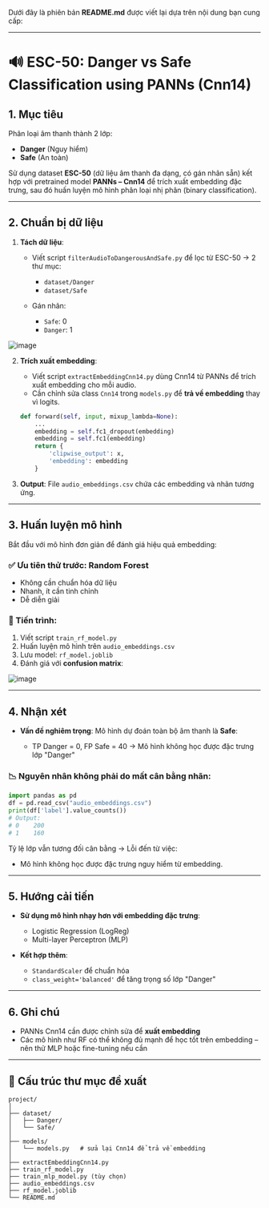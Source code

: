 Dưới đây là phiên bản **README.md** được viết lại dựa trên nội dung bạn cung cấp:

---

# 🔊 ESC-50: Danger vs Safe Classification using PANNs (Cnn14)

## 1. Mục tiêu

Phân loại âm thanh thành 2 lớp:

* **Danger** (Nguy hiểm)
* **Safe** (An toàn)

Sử dụng dataset **ESC-50** (dữ liệu âm thanh đa dạng, có gán nhãn sẵn) kết hợp với pretrained model **PANNs – Cnn14** để trích xuất embedding đặc trưng, sau đó huấn luyện mô hình phân loại nhị phân (binary classification).

---

## 2. Chuẩn bị dữ liệu

1. **Tách dữ liệu**:

   * Viết script `filterAudioToDangerousAndSafe.py` để lọc từ ESC-50 → 2 thư mục:

     * `dataset/Danger`
     * `dataset/Safe`
   * Gán nhãn:

     * `Safe`: 0
     * `Danger`: 1
	
![image](https://github.com/user-attachments/assets/7393f533-945a-40d2-b368-fd1664880542)

2. **Trích xuất embedding**:

   * Viết script `extractEmbeddingCnn14.py` dùng Cnn14 từ PANNs để trích xuất embedding cho mỗi audio.
   * Cần chỉnh sửa class `Cnn14` trong `models.py` để **trả về embedding** thay vì logits.

   ```python
   def forward(self, input, mixup_lambda=None):
       ...
       embedding = self.fc1_dropout(embedding)
       embedding = self.fc1(embedding)
       return {
           'clipwise_output': x,
           'embedding': embedding
       }
   ```

3. **Output**: File `audio_embeddings.csv` chứa các embedding và nhãn tương ứng.

---

## 3. Huấn luyện mô hình

Bắt đầu với mô hình đơn giản để đánh giá hiệu quả embedding:

### ✅ Ưu tiên thử trước: **Random Forest**

* Không cần chuẩn hóa dữ liệu
* Nhanh, ít cần tinh chỉnh
* Dễ diễn giải

### 🚀 Tiến trình:

1. Viết script `train_rf_model.py`
2. Huấn luyện mô hình trên `audio_embeddings.csv`
3. Lưu model: `rf_model.joblib`
4. Đánh giá với **confusion matrix**:

![image](https://github.com/user-attachments/assets/00e828f0-9ec9-4a38-94a2-752f1540945f)


---

## 4. Nhận xét

* **Vấn đề nghiêm trọng**: Mô hình dự đoán toàn bộ âm thanh là **Safe**:

  * TP Danger = 0, FP Safe = 40 → Mô hình không học được đặc trưng lớp "Danger"

### 📉 Nguyên nhân không phải do mất cân bằng nhãn:

```python
import pandas as pd
df = pd.read_csv("audio_embeddings.csv")
print(df['label'].value_counts())
# Output:
# 0    200
# 1    160
```

Tỷ lệ lớp vẫn tương đối cân bằng → Lỗi đến từ việc:

* Mô hình không học được đặc trưng nguy hiểm từ embedding.

---

## 5. Hướng cải tiến

* **Sử dụng mô hình nhạy hơn với embedding đặc trưng**:

  * Logistic Regression (LogReg)
  * Multi-layer Perceptron (MLP)
* **Kết hợp thêm**:

  * `StandardScaler` để chuẩn hóa
  * `class_weight='balanced'` để tăng trọng số lớp "Danger"

---

## 6. Ghi chú

* PANNs Cnn14 cần được chỉnh sửa để **xuất embedding**
* Các mô hình như RF có thể không đủ mạnh để học tốt trên embedding – nên thử MLP hoặc fine-tuning nếu cần

---

## 📁 Cấu trúc thư mục đề xuất

```
project/
│
├── dataset/
│   ├── Danger/
│   └── Safe/
│
├── models/
│   └── models.py   # sửa lại Cnn14 để trả về embedding
│
├── extractEmbeddingCnn14.py
├── train_rf_model.py
├── train_mlp_model.py (tùy chọn)
├── audio_embeddings.csv
├── rf_model.joblib
└── README.md


